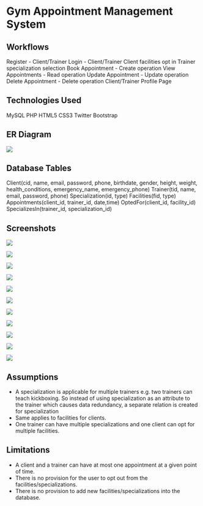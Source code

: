 # Gym Appointment Management System

## Workflows
Register - Client/Trainer
Login - Client/Trainer
Client facilities opt in
Trainer specialization selection
Book Appointment - Create operation
View Appointments - Read operation
Update Appointment - Update operation
Delete Appointment - Delete operation
Client/Trainer Profile Page

## Technologies Used
MySQL
PHP
HTML5
CSS3
Twitter Bootstrap

## ER Diagram
![](website_screenshots/e_r_diagram.png)

## Database Tables
Client(cid, name, email, password, phone, birthdate, gender, height, weight, health_conditions, emergency_name, emergency_phone)
Trainer(tid, name, email, password, phone)
Specialization(id, type)
Facilities(fid, type)
Appointments(client_id, trainer_id, date,time)
OptedFor(client_id, facility_id)
SpecializesIn(trainer_id, specialization_id)

## Screenshots
![](website_screenshots/homepage.png)


![](website_screenshots/client_registration.png)


![](website_screenshots/trainer_registration.png)


![](website_screenshots/client-trainer_login_change_password.png)


![](website_screenshots/page_after_login.png)


![](website_screenshots/choose_facilities.png)


![](website_screenshots/choose_specializations.png)


![](website_screenshots/book_appointments.png)


![](website_screenshots/client_appointments.png)


![](website_screenshots/trainer_appointments.png)


![](website_screenshots/my_profile.png)

## Assumptions
- A specialization is applicable for multiple trainers e.g. two trainers can teach kickboxing. So instead of using specialization as an attribute to the trainer which causes data redundancy, a separate relation is created for specialization
- Same applies to facilities for clients.
- One trainer can have multiple specializations and one client can opt for multiple facilities.

## Limitations
- A client and a trainer can have at most one appointment at a given point of time.
- There is no provision for the user to opt out from the facilities/specializations.
- There is no provision to add new facilities/specializations into the database.

